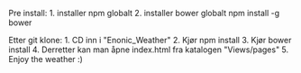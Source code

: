 Pre install:
    1. installer npm globalt
    2. installer bower globalt 
        npm install -g bower

Etter git klone:
    1. CD inn i "Enonic_Weather"
    2. Kjør npm install
    3. Kjør bower install
    4. Derretter kan man åpne index.html fra katalogen "Views/pages"
    5. Enjoy the weather :)